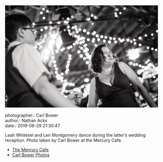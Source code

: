 ![Leah Whitesel and Len Montgomery dance](assets/2019-06-29-set-4-the-dance-44.webp)

photographer:: Carl Bower  
author:: Nathan Acks  
date:: 2019-06-29 21:30:47

Leah Whitesel and Len Montgomery dance during the latter’s wedding reception. Photo taken by Carl Bower at the Mercury Cafe.

* [The Mercury Cafe](http://mercurycafe.com)
* [Carl Bower Photos](https://carlbowerphotos.com)
